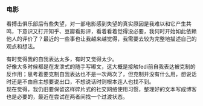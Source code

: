 ### 电影
看搏击俱乐部后有些失望，对一部电影感到失望的真实原因是我难以和它产生共鸣，下意识又打开知乎、豆瓣看影评，看着看着觉得没必要，我何时开始如此依赖他人的评价了？最近的一些事也让我越来越觉得，我需要去较为完整地描述自己的观点和想法。

有时觉得我的自我表达太多，有时又觉得太少。  
好像大多时候都是在发泄式的随手写嘟文，这大概是接触fedi前自我表达被克制的反作用；思考着要克制自我表达也不是一次两次了，但克制并没有什么用，想说话时还是不由自主想要说出口，不想说话时则根本连人也找不到。  
现在觉得，我仍旧要保留这样碎片式的社交网络使用习惯，整理好的文本写成博客也是必要的，最近在尝试在两者间找一个过渡状态。